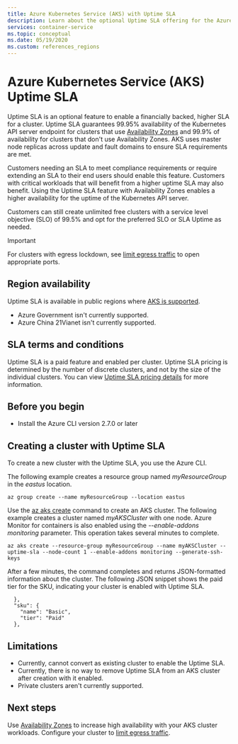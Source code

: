 ```yaml
---
title: Azure Kubernetes Service (AKS) with Uptime SLA
description: Learn about the optional Uptime SLA offering for the Azure Kubernetes Service (AKS) API Server.
services: container-service
ms.topic: conceptual
ms.date: 05/19/2020
ms.custom: references_regions
---
```


# Azure Kubernetes Service (AKS) Uptime SLA

Uptime SLA is an optional feature to enable a financially backed, higher SLA for a cluster. Uptime SLA guarantees 99.95% availability of the Kubernetes API server endpoint for clusters that use [Availability Zones][availability-zones] and 99.9% of availability for clusters that don't use Availability Zones. AKS uses master node replicas across update and fault domains to ensure SLA requirements are met.

Customers needing an SLA to meet compliance requirements or require extending an SLA to their end users should enable this feature. Customers with critical workloads that will benefit from a higher uptime SLA may also benefit. Using the Uptime SLA feature with Availability Zones enables a higher availability for the uptime of the Kubernetes API server.  

Customers can still create unlimited free clusters with a service level objective (SLO) of 99.5% and opt for the preferred SLO or SLA Uptime as needed.

> [!Important]
> For clusters with egress lockdown, see [limit egress traffic](limit-egress-traffic.md) to open appropriate ports.

## Region availability

Uptime SLA is available in public regions where [AKS is supported](https://azure.microsoft.com/global-infrastructure/services/?products=kubernetes-service).

* Azure Government isn't currently supported.
* Azure China 21Vianet isn't currently supported.

## SLA terms and conditions

Uptime SLA is a paid feature and enabled per cluster. Uptime SLA pricing is determined by the number of discrete clusters, and not by the size of the individual clusters. You can view [Uptime SLA pricing details](https://azure.microsoft.com/pricing/details/kubernetes-service/) for more information.

## Before you begin

* Install the Azure CLI version 2.7.0 or later

## Creating a cluster with Uptime SLA

To create a new cluster with the Uptime SLA, you use the Azure CLI.

The following example creates a resource group named *myResourceGroup* in the *eastus* location.

```azurecli-interactive
az group create --name myResourceGroup --location eastus
```
Use the [az aks create][az-aks-create] command to create an AKS cluster. The following example creates a cluster named *myAKSCluster* with one node. Azure Monitor for containers is also enabled using the *--enable-addons monitoring* parameter.  This operation takes several minutes to complete.

```azurecli-interactive
az aks create --resource-group myResourceGroup --name myAKSCluster --uptime-sla --node-count 1 --enable-addons monitoring --generate-ssh-keys
```
After a few minutes, the command completes and returns JSON-formatted information about the cluster. The following JSON snippet shows the paid tier for the SKU, indicating your cluster is enabled with Uptime SLA.

```output
  },
  "sku": {
    "name": "Basic",
    "tier": "Paid"
  },
```

## Limitations

* Currently, cannot convert as existing cluster to enable the Uptime SLA.
* Currently, there is no way to remove Uptime SLA from an AKS cluster after creation with it enabled.  
* Private clusters aren't currently supported.

## Next steps

Use [Availability Zones][availability-zones] to increase high availability with your AKS cluster workloads.
Configure your cluster to [limit egress traffic](limit-egress-traffic.md).

<!-- LINKS - External -->
[azure-support]: https://ms.portal.azure.com/#blade/Microsoft_Azure_Support/HelpAndSupportBlade/newsupportrequest
[region-availability]: https://azure.microsoft.com/global-infrastructure/services/?products=kubernetes-service

<!-- LINKS - Internal -->
[vm-skus]: ../virtual-machines/linux/sizes.md
[nodepool-upgrade]: use-multiple-node-pools.md#upgrade-a-node-pool
[faq]: ./faq.md
[availability-zones]: ./availability-zones.md
[az-aks-create]: /cli/azure/aks?view=azure-cli-latest#az-aks-create
[limit-egress-traffic]: ./limit-egress-traffic.md
[az-extension-add]: /cli/azure/extension#az-extension-add
[az-extension-update]: /cli/azure/extension#az-extension-update
